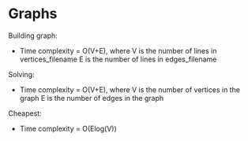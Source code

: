 # Graphs

Building graph:
- Time complexity = O(V+E), where
    V is the number of lines in vertices_filename
    E is the number of lines in edges_filename

Solving:
- Time complexity = O(V+E), where
    V is the number of vertices in the graph
    E is the number of edges in the graph

Cheapest:
- Time complexity = O(Elog(V))


